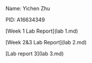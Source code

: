 Name: Yichen Zhu

PID:  A16634349


[Week 1 Lab Report](lab 1.md)

[Week 2&3 Lab Report](lab 2.md)

[Lab report 3](lab 3.md)
